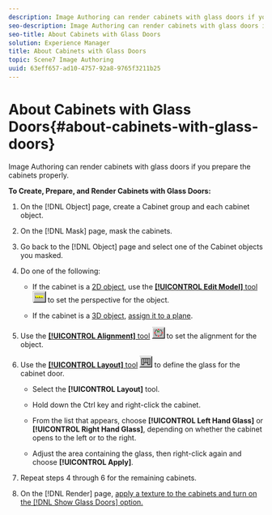 ```yaml
---
description: Image Authoring can render cabinets with glass doors if you prepare the cabinets properly.
seo-description: Image Authoring can render cabinets with glass doors if you prepare the cabinets properly.
seo-title: About Cabinets with Glass Doors
solution: Experience Manager
title: About Cabinets with Glass Doors
topic: Scene7 Image Authoring
uuid: 63eff657-ad10-4757-92a8-9765f3211b25
---
```


# About Cabinets with Glass Doors{#about-cabinets-with-glass-doors}

Image Authoring can render cabinets with glass doors if you prepare the cabinets properly.

 **To Create, Prepare, and Render Cabinets with Glass Doors:** 

1. On the [!DNL Object] page, create a Cabinet group and each cabinet object.
1. On the [!DNL Mask] page, mask the cabinets.
1. Go back to the [!DNL Object] page and select one of the Cabinet objects you masked.
1. Do one of the following:

    * If the cabinet is a [2D object](../../c-vat-obj-pg/c-vat-create-grps-obj/t-vat-create-2d-obj.md#task-b0c168d6f127408c882e8f1de36c8bc7), use the [ **[!UICONTROL Edit Model]** tool](../../c-vat-obj-pg/c-vat-obj-pg-tools/c-vat-edit-mod-tool/c-vat-edit-mod-tool.md#concept-1f0094296702446bbf2fa360abae7c8d) ![](assets/import_model.png) to set the perspective for the object. 
    
    * If the cabinet is a [3D object](../../c-vat-obj-pg/c-vat-create-grps-obj/t-vat-create-3d-obj.md#task-adac1e1e26024993aa97ed6c7e87c084), [assign it to a plane](../../c-vat-obj-pg/c-vat-abt-obj-pg/t-vat-assign-obj.md#task-e8ad247824b24fb0b05e115df24c45b6).

1. Use the [ **[!UICONTROL Alignment]** tool](../../c-vat-obj-pg/c-vat-obj-pg-tools/c-vat-align-tool.md#concept-2ba104eab0df4b00a52c70bbcd8177a8) ![](assets/alignment.png) to set the alignment for the object.
1. Use the [ **[!UICONTROL Layout]** tool](../../c-vat-obj-pg/c-vat-obj-pg-tools/c-vat-layout-tool/t-vat-def-cab-door.md#task-ec5f1cd1c65c4c2dbb65add62516b8ad) ![](assets/layout.png) to define the glass for the cabinet door.

    * Select the **[!UICONTROL Layout]** tool. 
    * Hold down the Ctrl key and right-click the cabinet. 
    * From the list that appears, choose **[!UICONTROL Left Hand Glass]** or **[!UICONTROL Right Hand Glass]**, depending on whether the cabinet opens to the left or to the right. 
    
    * Adjust the area containing the glass, then right-click again and choose **[!UICONTROL Apply]**.

1. Repeat steps 4 through 6 for the remaining cabinets.
1. On the [!DNL Render] page, [apply a texture to the cabinets and turn on the [!DNL Show Glass Doors] option.](../../c-vat-rend-pg/c-vat-rend-obj/t-vat-cab-opt.md#task-643510921338421ba329ecd4134ac252)
